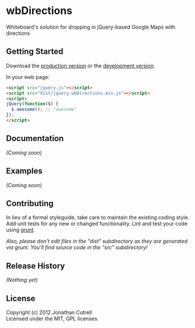 # wbDirections

Whiteboard's solution for dropping in jQuery-based Google Maps with directions

## Getting Started
Download the [production version][min] or the [development version][max].

[min]: https://raw.github.com/jonathancutrell/jquery.wbDirections/master/dist/jquery.wbDirections.min.js
[max]: https://raw.github.com/jonathancutrell/jquery.wbDirections/master/dist/jquery.wbDirections.js

In your web page:

```html
<script src="jquery.js"></script>
<script src="dist/jquery.wbDirections.min.js"></script>
<script>
jQuery(function($) {
  $.awesome(); // "awesome"
});
</script>
```

## Documentation
_(Coming soon)_

## Examples
_(Coming soon)_

## Contributing
In lieu of a formal styleguide, take care to maintain the existing coding style. Add unit tests for any new or changed functionality. Lint and test your code using [grunt](https://github.com/cowboy/grunt).

_Also, please don't edit files in the "dist" subdirectory as they are generated via grunt. You'll find source code in the "src" subdirectory!_

## Release History
_(Nothing yet)_

## License
Copyright (c) 2012 Jonathan Cutrell  
Licensed under the MIT, GPL licenses.
